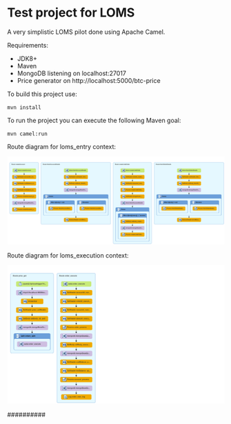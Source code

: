 Test project for LOMS 
=========================================
A very simplistic LOMS pilot done using Apache Camel.

Requirements:

- JDK8+
- Maven
- MongoDB listening on localhost:27017
- Price generator on http://localhost:5000/btc-price

To build this project use:

    mvn install

To run the project you can execute the following Maven goal:

    mvn camel:run

Route diagram for loms_entry context:

![Alt text](loms_entry.png)

Route diagram for loms_execution context:

![Alt text](loms_execution.png)

##########
